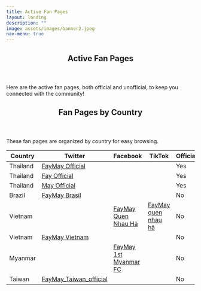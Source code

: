 ```yaml
---
title: Active Fan Pages
layout: landing
description: ""
image: assets/images/banner2.jpeg
nav-menu: true
---
```

<!-- Main -->
<div id="main">
	<!-- One -->
	<section id="one">
		<div class="inner">
			<header class="major">
				<h2><span class="translate">Active Fan Pages</span></h2>
			</header>
			<p><span class="translate">Here are the active fan pages, both official and unofficial, to keep you connected with the community!</span></p>
		</div>
	</section>
	<!-- Three -->
	<section id="three">
		<div class="inner">
			<header class="major">
				<h2><span class="translate">Fan Pages by Country</span></h2>
			</header>
			<p><span class="translate">These fan pages are organized by country for easy browsing.</span></p>
			<div class="table-wrapper">
				<table>
					<thead>
						<tr>
							<th><span class="translate">Country</span></th>
							<th><span class="translate">Twitter</span></th>
							<th><span class="translate">Facebook</span></th>
							<th><span class="translate">TikTok</span></th>
							<th><span class="translate">Official</span></th>
						</tr>
					</thead>
					<tbody>
						<tr>
							<td><span class="translate">Thailand</span></td>
							<td><a href="https://x.com/FayMayOfficial">FayMay Official</a></td>
							<td>&nbsp;</td>
							<td>&nbsp;</td>
							<td><span class="translate">Yes</span></td>
						</tr>
						<tr>
							<td><span class="translate">Thailand</span></td>
							<td><a href="https://x.com/FayOfficial_TH">Fay Official</a></td>
							<td>&nbsp;</td>
							<td>&nbsp;</td>
							<td><span class="translate">Yes</span></td>
						</tr>
						<tr>
							<td><span class="translate">Thailand</span></td>
							<td><a href="https://x.com/MayOfficial_TH">May Official</a></td>
							<td>&nbsp;</td>
							<td>&nbsp;</td>
							<td><span class="translate">Yes</span></td>
						</tr>
						<tr>
							<td><span class="translate">Brazil</span></td>
							<td><a href="https://x.com/FayMayBr">FayMay Brasil</a></td>
							<td>&nbsp;</td>
							<td>&nbsp;</td>
							<td><span class="translate">No</span></td>
						</tr>
						<tr>
							<td><span class="translate">Vietnam</span></td>
							<td>&nbsp;</td>
							<td><a href="https://web.facebook.com/people/FayMay-Quen-Nhau-H%E1%BA%A3/61563304355465/">FayMay Quen Nhau Hả</a></td>
							<td><a href="https://www.tiktok.com/@faymayquennhauha">FayMay quen nhau hả</a></td>
							<td><span class="translate">No</span></td>
						</tr>
						<tr>
							<td><span class="translate">Vietnam</span></td>
							<td><a href="https://x.com/faymayvietnam">FayMay Vietnam</a></td>
							<td>&nbsp;</td>
							<td>&nbsp;</td>
							<td><span class="translate">No</span></td>
						</tr>
						<tr>
							<td><span class="translate">Myanmar</span></td>
							<td>&nbsp;</td>
							<td><a href="https://web.facebook.com/profile.php?id=61559683192636">FayMay 1st Myanmar FC</a></td>
							<td>&nbsp;</td>
							<td><span class="translate">No</span></td>
						</tr>
						<tr>
							<td><span class="translate">Taiwan</span></td>
							<td><a href="https://x.com/FayMay_TW_">FayMay_Taiwan_official</a></td>
							<td>&nbsp;</td>
							<td>&nbsp;</td>
							<td><span class="translate">No</span></td>
						</tr>
					</tbody>
				</table>
			</div>
		</div>
	</section>
</div>